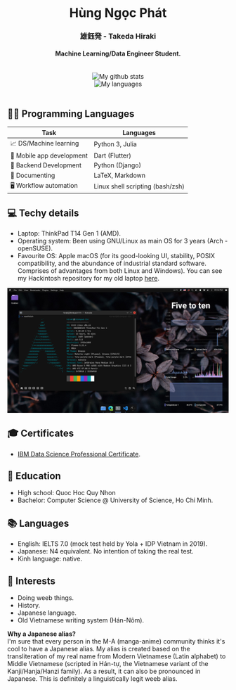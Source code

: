 <div align="center">
  <h1> Hùng Ngọc Phát </h1> 
  <h3>雄鈺発 - Takeda Hiraki</h3>
  <h4>Machine Learning/Data Engineer Student.</h4>
  <br>
  <img align="" alt="My github stats" src="https://github-readme-stats.vercel.app/api?username=hungngocphat01&show_icons=true&theme=tokyonight"/>
  <br>
  <img align="" alt="My languages" src="https://github-readme-stats.vercel.app/api/top-langs/?username=hungngocphat01&theme=tokyonight&hide=html&langs_count=6&layout=compact"/>
</div>
<br>


## 👩‍💻 Programming Languages
| Task                        | Languages                       |
|--------------------------   |---------------------------------|
| 📈 DS/Machine learning          | Python 3, Julia                |
| 📱 Mobile app development    | Dart (Flutter)                  |
| 📠 Backend Development      | Python (Django)                  |
| 📝 Documenting               | LaTeX, Markdown                |
| 🖥️ Workflow automation       | Linux shell scripting (bash/zsh)|

## 💻 Techy details
- Laptop: ThinkPad T14 Gen 1 (AMD).
- Operating system: Been using GNU/Linux as main OS for 3 years (Arch - openSUSE).
- Favourite OS: Apple macOS (for its good-looking UI, stability, POSIX compatibility, and the abundance of industrial standard software. Comprises of advantages from both Linux and Windows). You can see my Hackintosh repository for my old laptop [here](https://github.com/hungngocphat01/OpenCore-Thinkpad-T430s).

![iusearchbtw](Screenshot_20210823_215451.png)

## 🎓 Certificates
- [IBM Data Science Professional Certificate](https://coursera.org/share/97bfd03f03fea5d53380d408d9d27d67).

## 🏫 Education
- High school: Quoc Hoc Quy Nhon
- Bachelor: Computer Science @ University of Science, Ho Chi Minh.

## 📚 Languages
- English: IELTS 7.0 (mock test held by Yola + IDP Vietnam in 2019).<br>
- Japanese: N4 equivalent. No intention of taking the real test.
- Kinh language: native.

## 🎹 Interests
- Doing weeb things.
- History.
- Japanese language.
- Old Vietnamese writing system (Hán-Nôm).

**Why a Japanese alias?** <br>
I'm sure that every person in the M-A (manga-anime) community thinks it's cool to have a Japanese alias. My alias is created based on the transliteration of my real name from Modern Vietnamese (Latin alphabet) to Middle Vietnamese (scripted in Hán-tự, the Vietnamese variant of the Kanji/Hanja/Hanzi family). As a result, it can also be pronounced in Japanese. This is definitely a linguistically legit weeb alias.
